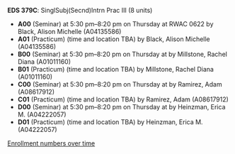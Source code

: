 **EDS 379C**: SinglSubj(Secnd)Intrn Prac III (8 units)

- **A00** (Seminar) at 5:30 pm–8:20 pm on Thursday at RWAC 0622 by Black, Alison Michelle (A04135586)
- **A01** (Practicum) (time and location TBA) by Black, Alison Michelle (A04135586)
- **B00** (Seminar) at 5:30 pm–8:20 pm on Thursday at   by Millstone, Rachel Diana (A01011160)
- **B01** (Practicum) (time and location TBA) by Millstone, Rachel Diana (A01011160)
- **C00** (Seminar) at 5:30 pm–8:20 pm on Thursday at   by Ramirez, Adam (A08617912)
- **C01** (Practicum) (time and location TBA) by Ramirez, Adam (A08617912)
- **D00** (Seminar) at 5:30 pm–8:20 pm on Thursday at   by Heinzman, Erica M. (A04222057)
- **D01** (Practicum) (time and location TBA) by Heinzman, Erica M. (A04222057)

[Enrollment numbers over time](./EDS379C.tsv)
